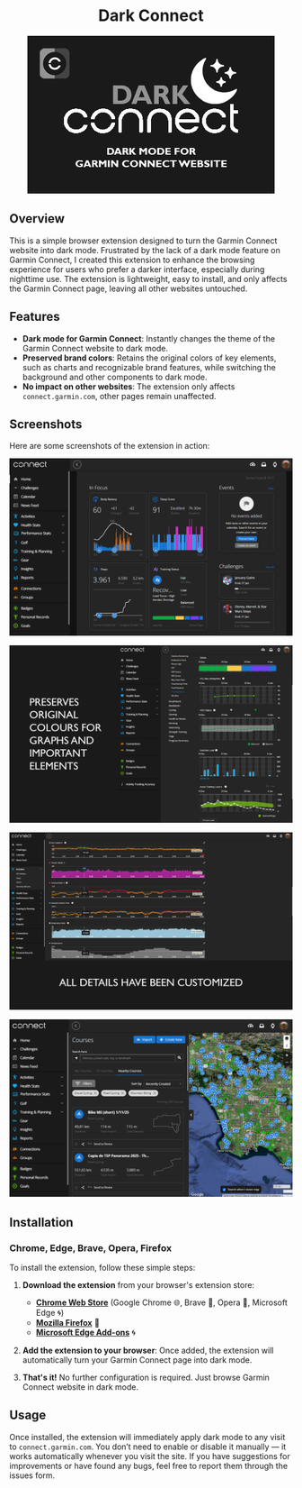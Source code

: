 <div align="center">

# Dark Connect

![banner](static/images/banner.png)

</div>

## Overview

This is a simple browser extension designed to turn the Garmin Connect website into dark mode. Frustrated by the lack of a dark mode feature on Garmin Connect, I created this extension to enhance the browsing experience for users who prefer a darker interface, especially during nighttime use. The extension is lightweight, easy to install, and only affects the Garmin Connect page, leaving all other websites untouched.

## Features

- **Dark mode for Garmin Connect**: Instantly changes the theme of the Garmin Connect website to dark mode.
- **Preserved brand colors**: Retains the original colors of key elements, such as charts and recognizable brand features, while switching the background and other components to dark mode.
- **No impact on other websites**: The extension only affects `connect.garmin.com`, other pages remain unaffected.

## Screenshots

Here are some screenshots of the extension in action:

![screenshot1](static/images/screenshot1.png)

![screenshot2](static/images/screenshot2.png)

![screenshot3](static/images/screenshot3.png)

![screenshot4](static/images/screenshot4.png)

## Installation

### Chrome, Edge, Brave, Opera, Firefox

To install the extension, follow these simple steps:

1. **Download the extension** from your browser's extension store:
    - [**Chrome Web Store**](https://chromewebstore.google.com/detail/nadhhgppikppmjacnkebagbgcibnfnob) (Google Chrome 🌐, Brave 🦁, Opera 🔴, Microsoft Edge 🌀)
    - [**Mozilla Firefox**](https://addons.mozilla.org/en-US/firefox/addon/dark-connect/) 🦊
    - [**Microsoft Edge Add-ons**](https://microsoftedge.microsoft.com/addons/detail/dark-connect/hnckjkhlhafbecddeacdgnjogokoejhm) 🌀

2. **Add the extension to your browser**: Once added, the extension will automatically turn your Garmin Connect page into dark mode.

3. **That's it!** No further configuration is required. Just browse Garmin Connect website in dark mode.

## Usage

Once installed, the extension will immediately apply dark mode to any visit to `connect.garmin.com`. You don’t need to enable or disable it manually — it works automatically whenever you visit the site. If you have suggestions for improvements or have found any bugs, feel free to report them through the issues form.